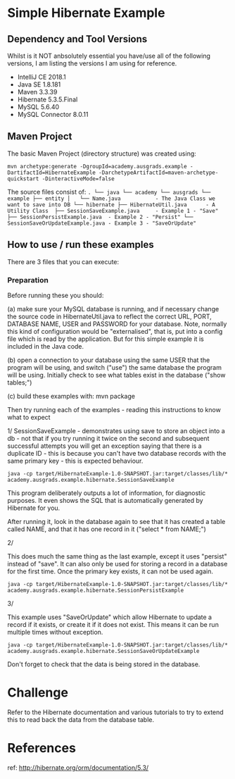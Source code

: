 # Simple Hibernate Example

## Dependency and Tool Versions
Whilst is it NOT anbsolutely essential you have/use all of the following versions,
I am listing the versions I am using for reference.

* IntelliJ CE 2018.1
* Java SE 1.8.181
* Maven 3.3.39
* Hibernate 5.3.5.Final
* MySQL 5.6.40
* MySQL Connector 8.0.11

## Maven Project
The basic Maven Project (directory structure) was created using:

`mvn archetype:generate -DgroupId=academy.ausgrads.example -DartifactId=HibernateExample -DarchetypeArtifactId=maven-archetype-quickstart -DinteractiveMode=false`

The source files consist of:
`.
└── java
    └── academy
        └── ausgrads
            └── example
                ├── entity
                │   └── Name.java			- The Java Class we want to save into DB
                └── hibernate
                    ├── HibernateUtil.java		- A Utility Class 
                    ├── SessionSaveExample.java		- Example 1 - "Save"
                    ├── SessionPersistExample.java	- Example 2 - "Persist"
                    └── SessionSaveOrUpdateExample.java - Example 3 - "SaveOrUpdate"`

## How to use / run these examples

There are 3 files that you can execute:

### Preparation
Before running these you should:

(a) make sure your MySQL database is running, and if necessary change the source code in HibernateUtil.java to reflect the correct URL, PORT, DATABASE NAME, USER and PASSWORD for your database. Note, normally this kind of configuration would be "externalised", that is, put into a config file which is read by the application. But for this simple example it is included in the Java code.

(b) open a connection to your database using the same USER that the program will be using, and switch ("use") the same database the program will be using. Initially check to see what tables exist in the database ("show tables;")

(c) build these examples with: mvn package

Then try running each of the examples - reading this instructions to know what to expect

1/ SessionSaveExample - demonstrates using save to store an object into a db - not that if you try running it twice on the second and subsequent successful attempts you will get an exception saying that there is a duplicate ID - this is because you can't have two database records with the same primary key - this is expected behaviour.

`java -cp target/HibernateExample-1.0-SNAPSHOT.jar:target/classes/lib/* academy.ausgrads.example.hibernate.SessionSaveExample`

This program deliberately outputs a lot of information, for diagnostic purposes. It even shows the SQL that is automatically generated by Hibernate for you.

After running it, look in the database again to see that it has created a table called NAME, and that it has one record in it ("select * from NAME;")


2/

This does much the same thing as the last example, except it uses "persist" instead of "save". It can also only be used for storing a record in a database for the first time. Once the primary key exists, it can not be used again.

`java -cp target/HibernateExample-1.0-SNAPSHOT.jar:target/classes/lib/* academy.ausgrads.example.hibernate.SessionPersistExample`

3/

This example uses "SaveOrUpdate" which allow Hibernate to update a record if it exists, or create it if it does not exist. This means it can be run multiple times without exception.

`java -cp target/HibernateExample-1.0-SNAPSHOT.jar:target/classes/lib/* academy.ausgrads.example.hibernate.SessionSaveOrUpdateExample`

Don't forget to check that the data is being stored in the database.

# Challenge
Refer to the Hibernate documentation and various tutorials to try to extend this to read back the data from the database table.

# References

ref: http://hibernate.org/orm/documentation/5.3/
